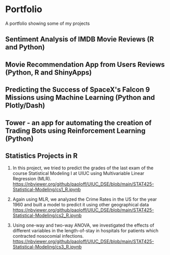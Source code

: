 # Portfolio
A portfolio showing some of my projects

## Sentiment Analysis of IMDB Movie Reviews (R and Python)

## Movie Recommendation App from Users Reviews (Python, R and ShinyApps)

## Predicting the Success of SpaceX's Falcon 9 Missions using Machine Learning (Python and Plotly/Dash)

## Tower - an app for automating the creation of Trading Bots using Reinforcement Learning (Python)

## Statistics Projects in R

1. In this project, we tried to predict the grades of the last exam of the course Statistical Modeling I at UIUC using Multivariable Linear Regression (MLR).
https://nbviewer.org/github/paoloff/UIUC_DSE/blob/main/STAT425-Statistical-Modeling/cs1_R.ipynb

2. Again using MLR, we analyzed the Crime Rates in the US for the year 1960 and built a model to predict it using other geographical data
https://nbviewer.org/github/paoloff/UIUC_DSE/blob/main/STAT425-Statistical-Modeling/cs2_R.ipynb

3. Using one-way and two-way ANOVA, we investigated the effects of different variables in the length-of-stay in hospitals for patients which contracted nosocomial infections.
https://nbviewer.org/github/paoloff/UIUC_DSE/blob/main/STAT425-Statistical-Modeling/cs3_R.ipynb
